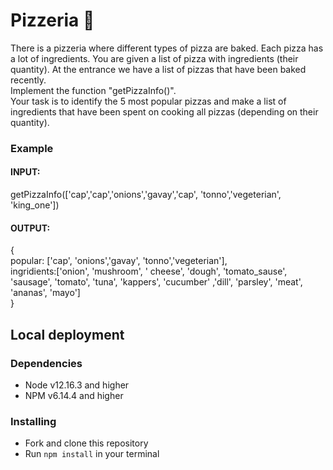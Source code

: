 # Pizzeria :pizza:

There is a pizzeria where different types of pizza are baked. Each pizza has a lot of ingredients. You are given a list of pizza with ingredients (their quantity).
At the entrance we have a list of pizzas that have been baked recently.<br>
Implement the function "getPizzaInfo()".<br>
Your task is to identify the 5 most popular pizzas and make a list of ingredients that have been spent on cooking all pizzas (depending on their quantity).

### Example

#### INPUT:
getPizzaInfo(['cap','cap','onions','gavay','cap', 'tonno','vegeterian', 'king_one'])<br>

#### OUTPUT:

{<br>
 popular: ['cap', 'onions','gavay', 'tonno','vegeterian'],<br>
 ingridients:['onion', 'mushroom', ' cheese', 'dough', 'tomato_sause', 'sausage', 'tomato', 'tuna', 'kappers', 'cucumber' ,'dill', 'parsley', 'meat', 'ananas', 'mayo']<br>
}<br>

## Local deployment

### Dependencies
* Node v12.16.3 and higher
* NPM v6.14.4 and higher

### Installing
* Fork and clone this repository
* Run `npm install` in your terminal
